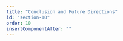 ```yaml
---
title: "Conclusion and Future Directions"
id: "section-10"
order: 10
insertComponentAfter: ""
---
```




